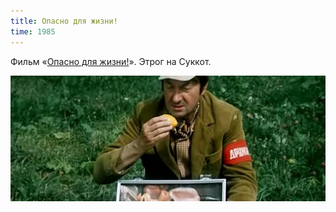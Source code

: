 ```yaml
---
title: Опасно для жизни!
time: 1985
---
```

Фильм «[Опасно для жизни!](https://ru.wikipedia.org/wiki/Опасно_для_жизни!)».
Этрог на Суккот.

![](/files/films/screenshots/1985_dangerous_for_your_life.jpg)
